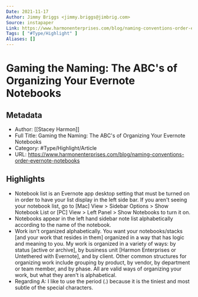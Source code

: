 ```yaml
---
Date: 2021-11-17
Author: Jimmy Briggs <jimmy.briggs@jimbrig.com>
Source: instapaper
Link: https://www.harmonenterprises.com/blog/naming-conventions-order-evernote-notebooks
Tags: [ "#Type/Highlight" ]
Aliases: []
---
```

# Gaming the Naming: The ABC's of Organizing Your Evernote Notebooks

## Metadata
- Author: [[Stacey Harmon]]
- Full Title: Gaming the Naming: The ABC's of Organizing Your Evernote Notebooks
- Category: #Type/Highlight/Article
- URL: https://www.harmonenterprises.com/blog/naming-conventions-order-evernote-notebooks

## Highlights
- Notebook list is an Evernote app desktop setting that must be turned on in order to have your list display in the left side bar. If you aren't seeing your notebook list, go to [Mac] View > Sidebar Options > Show Notebook List or [PC] View > Left Panel > Show Notebooks to turn it on.
- Notebooks appear in the left hand sidebar note list alphabetically according to the name of the notebook.
- Work isn't organized alphabetically. You want your notebooks/stacks [and your work that resides in them] organized in a way that has logic and meaning to you. My work is organized in a variety of ways: by status [active or archive], by business unit [Harmon Enterprises or Untethered with Evernote], and by client. Other common structures for organizing work include grouping by product, by vendor, by department or team member, and by phase. All are valid ways of organizing your work, but what they aren't is alphabetical.
- Regarding A: I like to use the period (.) because it is the tiniest and most subtle of the special characters.
